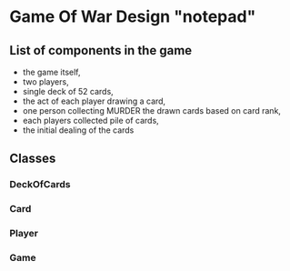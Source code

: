 # Game Of War Design "notepad"

## List of components in the game
* the game itself,
* two players, 
* single deck of 52 cards,
* the act of each player drawing a card,
* one person collecting MURDER the drawn cards based on card rank,
* each players collected pile of cards,
* the initial dealing of the cards




## Classes

### DeckOfCards
### Card
### Player
### Game

